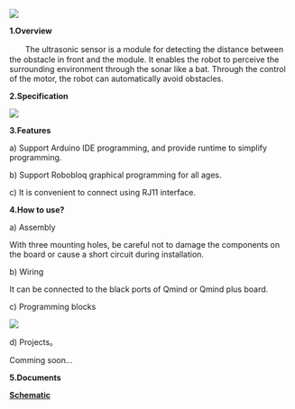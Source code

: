 ![](/img/senor/c-3.png)

**1.Overview**

　　The ultrasonic sensor is a module for detecting the distance between the obstacle in front and the module. It enables the robot to perceive the surrounding environment through the sonar like a bat. Through the control of the motor, the robot can automatically avoid obstacles.

**2.Specification**

![](/img/senor/c-1.png)

**3.Features**

a) Support Arduino IDE programming, and provide runtime to simplify programming.

b) Support Robobloq graphical programming for all ages.

c) It is convenient to connect using RJ11 interface.

**4.How to use?**

a) Assembly

With three mounting holes, be careful not to damage the components on the board or cause a short circuit during installation.

b) Wiring

It can be connected to the black ports of Qmind or Qmind plus board.

c) Programming blocks

![](/img/senor/c-2.jpg)

d) Projects。

Comming soon...

**5.Documents**

<b>[Schematic](https://github.com/Robobloq2018/Open-source-hardware/tree/master/Electronic%20module)
